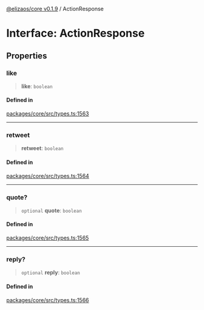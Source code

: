 [@elizaos/core v0.1.9](../index.md) / ActionResponse

# Interface: ActionResponse

## Properties

### like

> **like**: `boolean`

#### Defined in

[packages/core/src/types.ts:1563](https://github.com/abilmansuryeshmuratov/tutorial_agent/blob/main/packages/core/src/types.ts#L1563)

***

### retweet

> **retweet**: `boolean`

#### Defined in

[packages/core/src/types.ts:1564](https://github.com/abilmansuryeshmuratov/tutorial_agent/blob/main/packages/core/src/types.ts#L1564)

***

### quote?

> `optional` **quote**: `boolean`

#### Defined in

[packages/core/src/types.ts:1565](https://github.com/abilmansuryeshmuratov/tutorial_agent/blob/main/packages/core/src/types.ts#L1565)

***

### reply?

> `optional` **reply**: `boolean`

#### Defined in

[packages/core/src/types.ts:1566](https://github.com/abilmansuryeshmuratov/tutorial_agent/blob/main/packages/core/src/types.ts#L1566)
